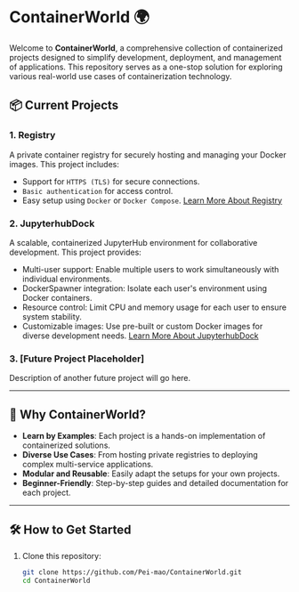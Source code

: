 # ContainerWorld 🌍

Welcome to **ContainerWorld**, a comprehensive collection of containerized projects designed to simplify development, deployment, and management of applications. This repository serves as a one-stop solution for exploring various real-world use cases of containerization technology.

## 📦 Current Projects

### 1. **Registry**  
A private container registry for securely hosting and managing your Docker images. This project includes:
- Support for `HTTPS (TLS)` for secure connections.
- `Basic authentication` for access control.
- Easy setup using `Docker` or `Docker Compose`.
[Learn More About Registry](Registry/README.md)

### 2. **JupyterhubDock**  
A scalable, containerized JupyterHub environment for collaborative development. This project provides:
- Multi-user support: Enable multiple users to work simultaneously with individual environments.
- DockerSpawner integration: Isolate each user's environment using Docker containers.
- Resource control: Limit CPU and memory usage for each user to ensure system stability.
- Customizable images: Use pre-built or custom Docker images for diverse development needs.
[Learn More About JupyterhubDock](JupyterhubDock/README.md)

### 3. **[Future Project Placeholder]**  
Description of another future project will go here.

---

## 🚀 Why ContainerWorld?

- **Learn by Examples**: Each project is a hands-on implementation of containerized solutions.
- **Diverse Use Cases**: From hosting private registries to deploying complex multi-service applications.
- **Modular and Reusable**: Easily adapt the setups for your own projects.
- **Beginner-Friendly**: Step-by-step guides and detailed documentation for each project.

---

## 🛠 How to Get Started

1. Clone this repository:
   ```bash
   git clone https://github.com/Pei-mao/ContainerWorld.git
   cd ContainerWorld
   
